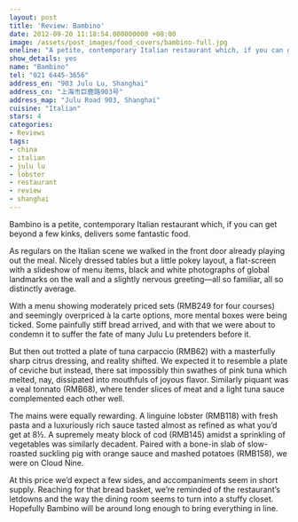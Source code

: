 ```yaml
---
layout: post
title: 'Review: Bambino'
date: 2012-09-20 11:18:54.000000000 +08:00
image: /assets/post_images/food_covers/bambino-full.jpg
oneline: "A petite, contemporary Italian restaurant which, if you can get beyond a few kinks, delivers some fantastic food"
show_details: yes
name: "Bambino"
tel: "021 6445-3656"
address_en: "903 Julu Lu, Shanghai"
address_cn: "上海市巨鹿路903号"
address_map: "Julu Road 903, Shanghai"
cuisine: "Italian"
stars: 4
categories:
- Reviews
tags:
- china
- italian
- julu lu
- lobster
- restaurant
- review
- shanghai
---
```

Bambino is a petite, contemporary Italian restaurant which, if you can get beyond a few kinks, delivers some fantastic food.

As regulars on the Italian scene we walked in the front door already playing out the meal. Nicely dressed tables but a little pokey layout, a flat-screen with a slideshow of menu items, black and white photographs of global landmarks on the wall and a slightly nervous greeting—all so familiar, all so distinctly average.

With a menu showing moderately priced sets (RMB249 for four courses) and seemingly overpriced à la carte options, more mental boxes were being ticked. Some painfully stiff bread arrived, and with that we were about to condemn it to suffer the fate of many Julu Lu pretenders before it.

But then out trotted a plate of tuna carpaccio (RMB62) with a masterfully sharp citrus dressing, and reality shifted. We expected it to resemble a plate of ceviche but instead, there sat impossibly thin swathes of pink tuna which melted, nay, dissipated into mouthfuls of joyous flavor. Similarly piquant was a veal tonnato (RMB68), where tender slices of meat and a light tuna sauce complemented each other well.

The mains were equally rewarding. A linguine lobster (RMB118) with fresh pasta and a luxuriously rich sauce tasted almost as refined as what you’d get at 8½. A supremely meaty block of cod (RMB145) amidst a sprinkling of vegetables was similarly decadent. Paired with a bone-in slab of slow-roasted suckling pig with orange sauce and mashed potatoes (RMB158), we were on Cloud Nine.

At this price we’d expect a few sides, and accompaniments seem in short supply. Reaching for that bread basket, we’re reminded of the restaurant’s letdowns and the way the dining room seems to turn into a stuffy closet. Hopefully Bambino will be around long enough to bring everything in line.
